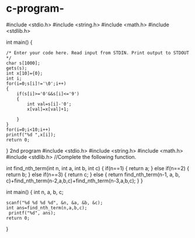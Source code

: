 # c-program-

#include <stdio.h>
#include <string.h>
#include <math.h>
#include <stdlib.h>

int main() {

    /* Enter your code here. Read input from STDIN. Print output to STDOUT */ 
    char s[1000];
    gets(s);
    int x[10]={0};
    int i;
    for(i=0;s[i]!='\0';i++)
    {
        if(s[i]>='0'&&s[i]<='9')
        {
            int val=s[i]-'0';
            x[val]=x[val]+1;
            
        }
    }  
    for(i=0;i<10;i++)
    printf("%d ",x[i]); 
    return 0;
}
2nd program
#include <stdio.h>
#include <string.h>
#include <math.h>
#include <stdlib.h>
//Complete the following function.

int find_nth_term(int n, int a, int b, int c)
{
     if(n==1)
    {
        return a;
    }
    else if(n==2)
    {
        return b;
    }
    else if(n==3)
    {
        return c;
    }
    else
    {
     return find_nth_term(n-1, a, b, c)+find_nth_term(n-2,a,b,c)+find_nth_term(n-3,a,b,c);
    }
}

int main() {
    int n, a, b, c;
  
    scanf("%d %d %d %d", &n, &a, &b, &c); 
    int ans=find_nth_term(n,a,b,c);    
     printf("%d", ans); 
    return 0;
}
